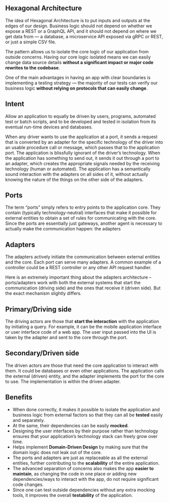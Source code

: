 ## Hexagonal Architecture

The idea of Hexagonal Architecture is to put inputs and outputs at the edges of our design. Business logic should not depend on whether we expose a REST or a GraphQL API, and it should not depend on where we get data from — a database, a microservice API exposed via gRPC or REST, or just a simple CSV file.

The pattern allows us to isolate the core logic of our application from outside concerns. Having our core logic isolated means we can easily change data source details **without a significant impact or major code rewrites to the codebase**.

One of the main advantages in having an app with clear boundaries is implementing a testing strategy — the majority of our tests can verify our business logic **without relying on protocols that can easily change**.

## Intent

Allow an application to equally be driven by users, programs, automated test or batch scripts, and to be developed and tested in isolation from its eventual run-time devices and databases.

When any driver wants to use the application at a port, it sends a request that is converted by an adapter for the specific technology of the driver into an usable procedure call or message, which passes that to the application port. The application is blissfully ignorant of the driver’s technology. When the application has something to send out, it sends it out through a port to an adapter, which creates the appropriate signals needed by the receiving technology (human or automated). The application has a semantically sound interaction with the adapters on all sides of it, without actually knowing the nature of the things on the other side of the adapters.

## Ports

The term “ports” simply refers to entry points to the application core. They contain (typically technology-neutral) interfaces that make it possible for external entities to obtain a set of rules for communicating with the core. Since the ports are essentially just gateways, another agent is necessary to actually make the communication happen: the adapters

## Adapters

The adapters actively initiate the communication between external entities and the core. Each port can serve many adapters. A common example of a controller could be a REST controller or any other API request handler.

Here is an extremely important thing about the adapters architecture – ports/adapters work with both the external systems that start the communication (driving side) and the ones that receive it (driven side). But the exact mechanism slightly differs.

## Primary/Driving side

The driving actors are those that **start the interaction** with the application by initiating a query. For example, it can be the mobile application interface or user interface code of a web app. The user input passed into the UI is taken by the adapter and sent to the core through the port.

## Secondary/Driven side

The driven actors are those that need the core application to interact with them. It could be databases or even other applications. The application calls the external (driven) entity, and the adapter implements the port for the core to use. The implementation is within the driven adapter.

## Benefits

- When done correctly, it makes it possible to isolate the application and business logic from external factors so that they can all be **tested** easily and separately.
- At the same, their dependencies can be easily **mocked**.
- Designing the user interfaces by their purpose rather than technology ensures that your application’s technology stack can freely grow over time.
- Helps implement **Domain-Driven Design** by making sure that the domain logic does not leak out of the core.
- The ports and adapters are just as replaceable as all the external entities, further contributing to the **scalability** of the entire application.
- The advanced separation of concerns also makes the app **easier to maintain**, as changing the code in one place or adding new dependencies/ways to interact with the app, do not require significant code changes.
- Since one can test outside dependencies without any extra mocking tools, it improves the overall **testability** of the application.
